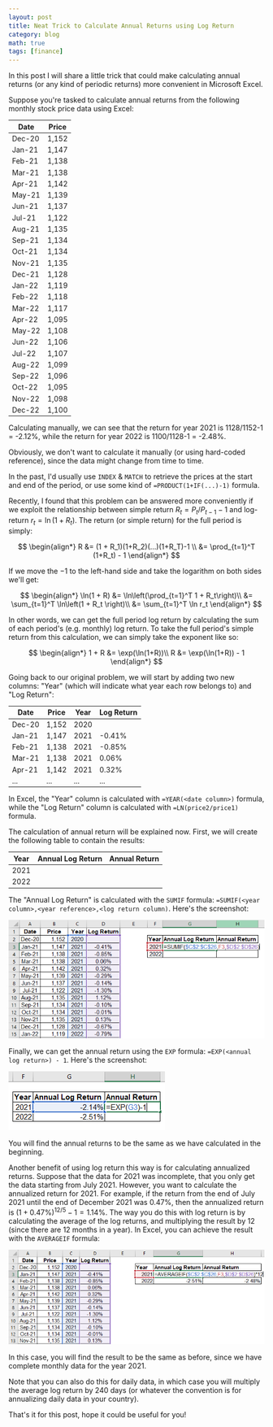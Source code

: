 ```yaml
---
layout: post
title: Neat Trick to Calculate Annual Returns using Log Return
category: blog
math: true
tags: [finance]
---
```


In this post I will share a little trick that could make calculating annual returns (or any kind of periodic returns) more convenient in Microsoft Excel.

Suppose you're tasked to calculate annual returns from the following monthly stock price data using Excel:

| Date   | Price |
| ------ | ----- |
| Dec-20 | 1,152 |
| Jan-21 | 1,147 |
| Feb-21 | 1,138 |
| Mar-21 | 1,138 |
| Apr-21 | 1,142 |
| May-21 | 1,139 |
| Jun-21 | 1,137 |
| Jul-21 | 1,122 |
| Aug-21 | 1,135 |
| Sep-21 | 1,134 |
| Oct-21 | 1,134 |
| Nov-21 | 1,135 |
| Dec-21 | 1,128 |
| Jan-22 | 1,119 |
| Feb-22 | 1,118 |
| Mar-22 | 1,117 |
| Apr-22 | 1,095 |
| May-22 | 1,108 |
| Jun-22 | 1,106 |
| Jul-22 | 1,107 |
| Aug-22 | 1,099 |
| Sep-22 | 1,096 |
| Oct-22 | 1,095 |
| Nov-22 | 1,098 |
| Dec-22 | 1,100 |

Calculating manually, we can see that the return for year 2021 is 1128/1152-1 = -2.12%, while the return for year 2022 is 1100/1128-1 = -2.48%.

Obviously, we don't want to calculate it manually (or using hard-coded reference), since the data might change from time to time.

In the past, I'd usually use `INDEX` & `MATCH` to retrieve the prices at the start and end of the period, or use some kind of `=PRODUCT(1+IF(...)-1)` formula.

Recently, I found that this problem can be answered more conveniently if we exploit the relationship between simple return $R_t = P_t/P_{t-1}-1$ and log-return $r_t = \ln(1 + R_t)$. The return (or simple return) for the full period is simply:

$$
\begin{align*}
R &= (1 + R_1)(1+R_2)(...)(1+R_T)-1 \\
&= \prod_{t=1}^T (1+R_t) - 1
\end{align*}
$$

If we move the $-1$ to the left-hand side and take the logarithm on both sides we'll get:

$$
\begin{align*}
\ln(1 + R) &= \ln\left(\prod_{t=1}^T 1 + R_t\right)\\
&= \sum_{t=1}^T \ln\left(1 + R_t \right)\\
&= \sum_{t=1}^T \ln r_t
\end{align*}
$$

In other words, we can get the full period log return by calculating the sum of each period's (e.g. monthly) log return. To take the full period's simple return from this calculation, we can simply take the exponent like so:

$$
\begin{align*}
1 + R &= \exp(\ln(1+R))\\
R &= \exp(\ln(1+R)) - 1
\end{align*}
$$

Going back to our original problem, we will start by adding two new columns: "Year" (which will indicate what year each row belongs to) and "Log Return":

| Date   | Price | Year | Log Return |
| ------ | ----- | ---- | ---------- |
| Dec-20 | 1,152 | 2020 |            |
| Jan-21 | 1,147 | 2021 | -0.41%     |
| Feb-21 | 1,138 | 2021 | -0.85%     |
| Mar-21 | 1,138 | 2021 | 0.06%      |
| Apr-21 | 1,142 | 2021 | 0.32%      |
| ... | ... | ... | ...      |

In Excel, the "Year" column is calculated with `=YEAR(<date column>)` formula, while the "Log Return" column is calculated with `=LN(price2/price1)` formula.

The calculation of annual return will be explained now. First, we will create the following table to contain the results:

| Year | Annual Log Return | Annual Return |
| ---- | ----------------- | ------------- |
| 2021 |                   |               |
| 2022 |                   |               |

The "Annual Log Return" is calculated with the `SUMIF` formula: `=SUMIF(<year column>,<year reference>,<log return column)`. Here's the screenshot:

![Annual log return formula](/img/Pasted%20image%2020240328232915.png)

Finally, we can get the annual return using the `EXP` formula: `=EXP(<annual log return>) - 1`. Here's the screenshot:

![Annual return formula](/img/Pasted%20image%2020240328233016.png)

You will find the annual returns to be the same as we have calculated in the beginning.

Another benefit of using log return this way is for calculating annualized returns. Suppose that the data for 2021 was incomplete, that you only get the data starting from July 2021. However, you want to calculate the annualized return for 2021. For example, if the return from the end of July 2021 until the end of December 2021 was $0.47\%$, then the annualized return is $(1+0.47\%)^{12/5} - 1 = 1.14\%$. The way you do this with log return is by calculating the average of the log returns, and multiplying the result by 12 (since there are 12 months in a year). In Excel, you can achieve the result with the `AVERAGEIF` formula:

![Average annual log return formula](/img/Pasted%20image%2020240328233635.png)

In this case, you will find the result to be the same as before, since we have complete monthly data for the year 2021.

Note that you can also do this for daily data, in which case you will multiply the average log return by 240 days (or whatever the convention is for annualizing daily data in your country).

That's it for this post, hope it could be useful for you!

